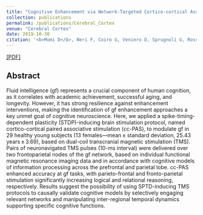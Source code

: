 ```yaml
---
title: "Cognitive Enhancement via Network-Targeted Cortico-cortical Associative Brain Stimulation"
collection: publications
permalink: /publications/Cerebral_Cortex
venue: "Cerebral Cortex"
date: 2019-10-30
citation: '<b>Momi D</b>, Neri F, Coiro G, Veniero D, Sprugnoli G, Rossi A, Pascual-Leone A, Rossi S, Santarnecchi E. <b>Cerebral Cortex 2019.</b>'
---
```


[[PDF]](https://academic.oup.com/cercor/article/30/3/1516/5610052?guestAccessKey=f9ad3a76-8a94-4f24-b390-744b3f661a8a)

## Abstract
Fluid intelligence (gf) represents a crucial component of human cognition, as it correlates with academic achievement, successful aging, and longevity. However, it has strong resilience against enhancement interventions, making the identification of gf enhancement approaches a key unmet goal of cognitive neuroscience. Here, we applied a spike-timing-dependent plasticity (STDP)-inducing brain stimulation protocol, named cortico-cortical paired associative stimulation (cc-PAS), to modulate gf in 29 healthy young subjects (13 females—mean ± standard deviation, 25.43 years ± 3.69), based on dual-coil transcranial magnetic stimulation (TMS). Pairs of neuronavigated TMS pulses (10-ms interval) were delivered over two frontoparietal nodes of the gf network, based on individual functional magnetic resonance imaging data and in accordance with cognitive models of information processing across the prefrontal and parietal lobe. cc-PAS enhanced accuracy at gf tasks, with parieto-frontal and fronto-parietal stimulation significantly increasing logical and relational reasoning, respectively. Results suggest the possibility of using SPTD-inducing TMS protocols to causally validate cognitive models by selectively engaging relevant networks and manipulating inter-regional temporal dynamics supporting specific cognitive functions.
